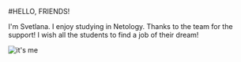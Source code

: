 #HELLO, FRIENDS!

I'm Svetlana.
I enjoy studying in Netology.
Thanks to the team for the support!
I wish all the students to find a job of their dream!

![it's me](./myimage.png")
